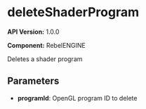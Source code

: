# deleteShaderProgram

**API Version:** 1.0.0

**Component:** RebelENGINE

Deletes a shader program

## Parameters

- **programId**: OpenGL program ID to delete


